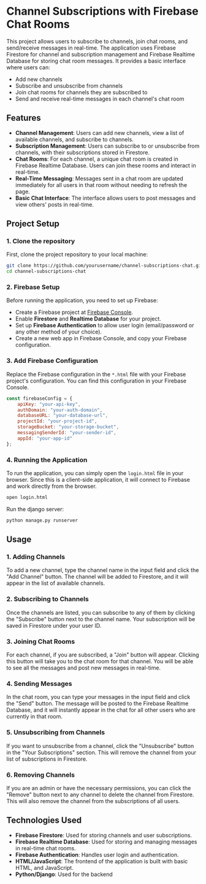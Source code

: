 # Channel Subscriptions with Firebase Chat Rooms

This project allows users to subscribe to channels, join chat rooms, and send/receive messages in real-time. The application uses Firebase Firestore for channel and subscription management and Firebase Realtime Database for storing chat room messages. It provides a basic interface where users can:

- Add new channels
- Subscribe and unsubscribe from channels
- Join chat rooms for channels they are subscribed to
- Send and receive real-time messages in each channel's chat room

## Features

- **Channel Management**: Users can add new channels, view a list of available channels, and subscribe to channels.
- **Subscription Management**: Users can subscribe to or unsubscribe from channels, with their subscriptions stored in Firestore.
- **Chat Rooms**: For each channel, a unique chat room is created in Firebase Realtime Database. Users can join these rooms and interact in real-time.
- **Real-Time Messaging**: Messages sent in a chat room are updated immediately for all users in that room without needing to refresh the page.
- **Basic Chat Interface**: The interface allows users to post messages and view others' posts in real-time.

## Project Setup

### 1. Clone the repository

First, clone the project repository to your local machine:

```bash
git clone https://github.com/yourusername/channel-subscriptions-chat.git
cd channel-subscriptions-chat
```

### 2. Firebase Setup

Before running the application, you need to set up Firebase:

- Create a Firebase project at [Firebase Console](https://console.firebase.google.com/).
- Enable **Firestore** and **Realtime Database** for your project.
- Set up **Firebase Authentication** to allow user login (email/password or any other method of your choice).
- Create a new web app in Firebase Console, and copy your Firebase configuration.

### 3. Add Firebase Configuration

Replace the Firebase configuration in the `*.html` file with your Firebase project's configuration. You can find this configuration in your Firebase Console.

```javascript
const firebaseConfig = {
    apiKey: "your-api-key",
    authDomain: "your-auth-domain",
    databaseURL: "your-database-url",
    projectId: "your-project-id",
    storageBucket: "your-storage-bucket",
    messagingSenderId: "your-sender-id",
    appId: "your-app-id"
};
```

### 4. Running the Application

To run the application, you can simply open the `login.html` file in your browser. Since this is a client-side application, it will connect to Firebase and work directly from the browser.

```bash
open login.html
```

Run the django server:

```bash
python manage.py runserver
```

## Usage

### 1. **Adding Channels**

To add a new channel, type the channel name in the input field and click the "Add Channel" button. The channel will be added to Firestore, and it will appear in the list of available channels.

### 2. **Subscribing to Channels**

Once the channels are listed, you can subscribe to any of them by clicking the "Subscribe" button next to the channel name. Your subscription will be saved in Firestore under your user ID.

### 3. **Joining Chat Rooms**

For each channel, if you are subscribed, a "Join" button will appear. Clicking this button will take you to the chat room for that channel. You will be able to see all the messages and post new messages in real-time.

### 4. **Sending Messages**

In the chat room, you can type your messages in the input field and click the "Send" button. The message will be posted to the Firebase Realtime Database, and it will instantly appear in the chat for all other users who are currently in that room.

### 5. **Unsubscribing from Channels**

If you want to unsubscribe from a channel, click the "Unsubscribe" button in the "Your Subscriptions" section. This will remove the channel from your list of subscriptions in Firestore.

### 6. **Removing Channels**

If you are an admin or have the necessary permissions, you can click the "Remove" button next to any channel to delete the channel from Firestore. This will also remove the channel from the subscriptions of all users.

## Technologies Used

- **Firebase Firestore**: Used for storing channels and user subscriptions.
- **Firebase Realtime Database**: Used for storing and managing messages in real-time chat rooms.
- **Firebase Authentication**: Handles user login and authentication.
- **HTML/JavaScript**: The frontend of the application is built with basic HTML, and JavaScript.
- **Python/Django**: Used for the backend
